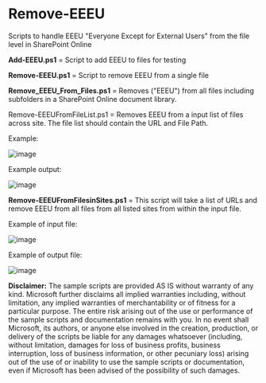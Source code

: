 # Remove-EEEU
Scripts to handle EEEU "Everyone Except for External Users" from the file level in SharePoint Online


**Add-EEEU.ps1** = Script to add EEEU to files for testing

**Remove-EEEU.ps1** = Script to remove EEEU from a single file

**Remove_EEEU_From_Files.ps1** =  Removes ("EEEU") from all files including subfolders in a SharePoint Online document library.

Remove-EEEUFromFileList.ps1 = Removes EEEU from a input list of files across site. The file list should contain the URL and File Path.

Example:

![image](https://github.com/user-attachments/assets/db97140e-282c-45b4-b062-accf760206d2)

Example output:

![image](https://github.com/user-attachments/assets/38aa81c6-d03f-4e41-bcc7-8c97785dc5ea)


**Remove-EEEUFromFilesinSites.ps1**  = This script will take a list of URLs and remove EEEU from all files from all listed sites from within the input file.

Example of input file:

![image](https://github.com/user-attachments/assets/2d01a23b-5896-4c26-ba29-dc1421edb305)

Example of output file:

![image](https://github.com/user-attachments/assets/7a830349-8427-4233-b873-52b5e495ff3d)


**Disclaimer:** The sample scripts are provided AS IS without warranty of any kind. 
Microsoft further disclaims all implied warranties including, without limitation, 
any implied warranties of merchantability or of fitness for a particular purpose. 
The entire risk arising out of the use or performance of the sample scripts and documentation remains with you. 
In no event shall Microsoft, its authors, or anyone else involved in the creation, 
production, or delivery of the scripts be liable for any damages whatsoever 
(including, without limitation, damages for loss of business profits, business interruption, 
loss of business information, or other pecuniary loss) arising out of the use of or inability 
to use the sample scripts or documentation, even if Microsoft has been advised of the possibility of such damages.
